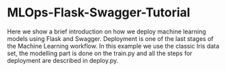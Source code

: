 # MLOps-Flask-Swagger-Tutorial
Here we show a brief introduction on how we deploy machine learning models using Flask and Swagger. Deployment is one of the last stages of the Machine Learning workflow. In this example we use the classic Iris data set, the modelling part is done on the train.py and all the steps for deployment are described in deploy.py. 
